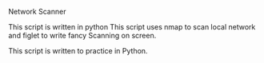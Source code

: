 Network Scanner

This script is written in python
This script uses nmap to scan local network and figlet to write fancy Scanning on screen.

This script is written to practice in Python.
